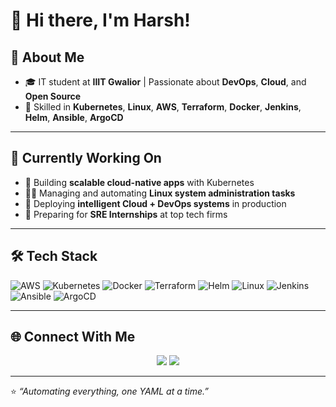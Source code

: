 # 👋 Hi there, I'm Harsh!

## 🚀 About Me
- 🎓 IT student at **IIIT Gwalior** | Passionate about **DevOps**, **Cloud**, and **Open Source**
- 🔧 Skilled in **Kubernetes**, **Linux**, **AWS**, **Terraform**, **Docker**, **Jenkins**, **Helm**, **Ansible**, **ArgoCD**

---

## 💼 Currently Working On
- 🚀 Building **scalable cloud-native apps** with Kubernetes  
- 🧑‍💻 Managing and automating **Linux system administration tasks**  
- 🤖 Deploying **intelligent Cloud + DevOps systems** in production  
- 🌱 Preparing for **SRE Internships** at top tech firms  

---

## 🛠️ Tech Stack
![AWS](https://img.shields.io/badge/AWS-orange?style=flat&logo=amazonaws)
![Kubernetes](https://img.shields.io/badge/Kubernetes-blue?style=flat&logo=kubernetes)
![Docker](https://img.shields.io/badge/Docker-2496ED?style=flat&logo=docker)
![Terraform](https://img.shields.io/badge/Terraform-5C4EE5?style=flat&logo=terraform)
![Helm](https://img.shields.io/badge/Helm-0F1689?style=flat&logo=helm)
![Linux](https://img.shields.io/badge/Linux-FCC624?style=flat&logo=linux&logoColor=black)
![Jenkins](https://img.shields.io/badge/Jenkins-D24939?style=flat&logo=jenkins&logoColor=white)
![Ansible](https://img.shields.io/badge/Ansible-EE0000?style=flat&logo=ansible&logoColor=white)
![ArgoCD](https://img.shields.io/badge/ArgoCD-ef7b4d?style=flat&logo=argo&logoColor=white)

---

## 🌐 Connect With Me
<p align="center">
  <a href="https://www.linkedin.com/in/jerry008/"><img src="https://img.shields.io/badge/LinkedIn-blue?style=flat&logo=linkedin" /></a>
  <a href="mailto:harshdeep1043@gmail.com"><img src="https://img.shields.io/badge/Email-D14836?style=flat&logo=gmail&logoColor=white" /></a>
</p>

---

⭐️ _“Automating everything, one YAML at a time.”_
